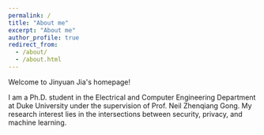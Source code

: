 ```yaml
---
permalink: /
title: "About me"
excerpt: "About me"
author_profile: true
redirect_from: 
  - /about/
  - /about.html
---
```


Welcome to Jinyuan Jia's homepage!

I am a Ph.D. student in the Electrical and Computer Engineering Department at Duke University under the supervision of Prof. Neil Zhenqiang Gong. My research interest lies in the intersections between security, privacy, and machine learning.
